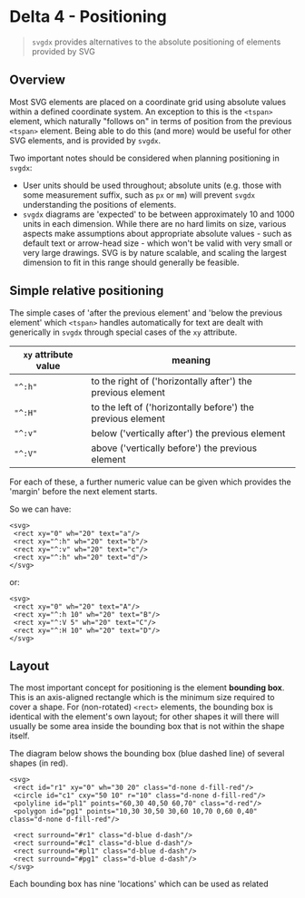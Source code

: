 # Delta 4 - Positioning

> `svgdx` provides alternatives to the absolute positioning of elements provided by SVG

## Overview

Most SVG elements are placed on a coordinate grid using absolute values within a defined coordinate system. An exception to this is the `<tspan>` element, which naturally "follows on" in terms of position from the previous `<tspan>` element. Being able to do this (and more) would be useful for other SVG elements, and is provided by `svgdx`.

Two important notes should be considered when planning positioning in `svgdx`:

* User units should be used throughout; absolute units (e.g. those with some measurement suffix, such as `px` or `mm`) will prevent `svgdx` understanding the positions of elements.
* `svgdx` diagrams are 'expected' to be between approximately 10 and 1000 units in each dimension. While there are no hard limits on size, various aspects make assumptions about appropriate absolute values - such as default text or arrow-head size - which won't be valid with very small or very large drawings. SVG is by nature scalable, and scaling the largest dimension to fit in this range should generally be feasible.

## Simple relative positioning

The simple cases of 'after the previous element' and 'below the previous element' which `<tspan>` handles automatically for text are dealt with generically in `svgdx` through special cases of the `xy` attribute.

| `xy` attribute value | meaning |
|---|---|
| `"^:h"` | to the right of ('horizontally after') the previous element |
| `"^:H"` | to the left of ('horizontally before') the previous element |
| `"^:v"` | below ('vertically after') the previous element |
| `"^:V"` | above ('vertically before') the previous element |

For each of these, a further numeric value can be given which provides the 'margin' before the next element starts.

So we can have:

```svgdx+xml
<svg>
 <rect xy="0" wh="20" text="a"/>
 <rect xy="^:h" wh="20" text="b"/>
 <rect xy="^:v" wh="20" text="c"/>
 <rect xy="^:h" wh="20" text="d"/>
</svg>
```

or:

```svgdx+xml
<svg>
 <rect xy="0" wh="20" text="A"/>
 <rect xy="^:h 10" wh="20" text="B"/>
 <rect xy="^:V 5" wh="20" text="C"/>
 <rect xy="^:H 10" wh="20" text="D"/>
</svg>
```

## Layout

The most important concept for positioning is the element **bounding box**. This is an axis-aligned rectangle which is the minimum size required to cover a shape. For (non-rotated) `<rect>` elements, the bounding box is identical with the element's own layout; for other shapes it will there will usually be some area inside the bounding box that is not within the shape itself.

The diagram below shows the bounding box (blue dashed line) of several shapes (in red).

```svgdx
<svg>
 <rect id="r1" xy="0" wh="30 20" class="d-none d-fill-red"/>
 <circle id="c1" cxy="50 10" r="10" class="d-none d-fill-red"/>
 <polyline id="pl1" points="60,30 40,50 60,70" class="d-red"/>
 <polygon id="pg1" points="10,30 30,50 30,60 10,70 0,60 0,40" class="d-none d-fill-red"/>

 <rect surround="#r1" class="d-blue d-dash"/>
 <rect surround="#c1" class="d-blue d-dash"/>
 <rect surround="#pl1" class="d-blue d-dash"/>
 <rect surround="#pg1" class="d-blue d-dash"/>
</svg>
```

Each bounding box has nine 'locations' which can be used as related
